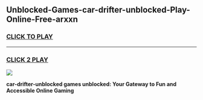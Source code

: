 
## Unblocked-Games-car-drifter-unblocked-Play-Online-Free-arxxn
<h3>
<a href="https://premium76.site?title=car-drifter-unblocked&ref=26A">CLICK TO PLAY</a></h3>
<hr>

<h3>
<a href="https://premium76.site?title=car-drifter-unblocked&ref=26A">CLICK 2 PLAY</a>
  
</h3>

<a href="https://premium76.site?title=car-drifter-unblocked&ref=26A"><img src="https://clearcache.store/games.png"></a>


**car-drifter-unblocked games unblocked: Your Gateway to Fun and Accessible Online Gaming**
